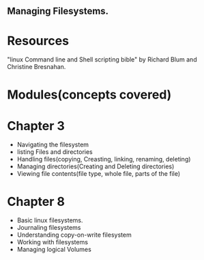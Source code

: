 ## Managing Filesystems.
# Resources
  "linux Command line and Shell scripting bible" by Richard Blum and Christine Bresnahan.

# Modules(concepts covered)
# Chapter 3 
  - Navigating the filesystem
  - listing Files and directories
  - Handling files(copying, Creasting, linking, renaming, deleting) 
  - Managing directories(Creating and Deleting directories)
  - Viewing file contents(file type, whole file, parts of the file)

# Chapter 8
  - Basic linux filesystems.
  - Journaling filesystems
  - Understanding copy-on-write filesystem
  - Working with filesystems
  - Managing logical Volumes